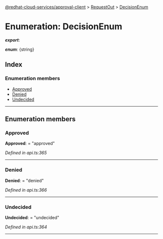 [@redhat-cloud-services/approval-client](../README.md) > [RequestOut](../modules/requestout.md) > [DecisionEnum](../enums/requestout.decisionenum.md)

# Enumeration: DecisionEnum

*__export__*: 

*__enum__*: {string}

## Index

### Enumeration members

* [Approved](requestout.decisionenum.md#approved)
* [Denied](requestout.decisionenum.md#denied)
* [Undecided](requestout.decisionenum.md#undecided)

---

## Enumeration members

<a id="approved"></a>

###  Approved

**Approved**:  = "approved"

*Defined in api.ts:365*

___
<a id="denied"></a>

###  Denied

**Denied**:  = "denied"

*Defined in api.ts:366*

___
<a id="undecided"></a>

###  Undecided

**Undecided**:  = "undecided"

*Defined in api.ts:364*

___

